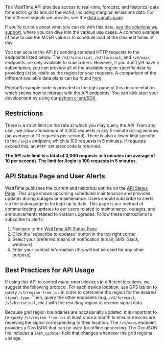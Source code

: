 The WattTime API provides access to real-time, forecast, and historical data for electric grids around the world, including marginal emissions data. For the different signals we provide, see the [data signals page](https://www.watttime.org/data-signals).

If you’re curious about what you can do with this data, [see the solutions we support](https://www.watttime.org/), where you can dive into the various use cases. A common example of how to use the MOER value is to schedule load at the cleanest times of day.

You can access the API by sending standard HTTP requests to the endpoints listed below. The `/v3/historical`, `/v3/forecast`, and `/v3/maps` endpoints are only available to subscribers. However, if you don’t yet have a subscription, you can preview all of the available region-specific data by providing `CAISO_NORTH` as the region for your requests. A comparison of the different available data plans can be found [here](https://www.watttime.org/docs-dev/data-plans/).

Python3 example code is provided in the right pane of this documentation which shows how to interact with the API endpoints. You can kick start your development by using our [python client/SDK](https://github.com/WattTime/watttime-python-client).

## Restrictions

There is a strict limit on the rate at which you may query the API. From any user, we allow a maximum of 3,000 requests in any 5-minute rolling window (an average of 10 requests per second). There is also a lower limit specific to the `/login` endpoint, which is 100 requests in 5 minutes. If requests exceed this, an `HTTP 429` error code is returned.

**The API rate limit is a total of 3,000 requests in 5 minutes (an average of 10 per second). The limit for /login is 100 requests in 5 minutes.**

## API Status Page and User Alerts

WattTime publishes the current and historical uptime on the [API Status Page](https://status.watttime.org/). This page shows upcoming scheduled maintenance and provides updates during outages or maintenance. Users should subscribe to alerts via the status page to be kept up to date. This page is our method of communicating updates to our users related to maintenance, outages, and announcements related to version upgrades. Follow these instructions to subscribe to alerts:
1. Navigate to the [WattTime API Status Page](https://status.watttime.org/)
1. Click the 'subscribe to updates' button in the top right corner
1. Select your preferred means of notification (email, SMS, Slack, webhook)
1. Enter your contact information (this will not be used for any other purpose)

## Best Practices for API Usage
If using this API to control many smart devices in different locations, we suggest the following protocol. For each device location, use GPS lat/lon to query `/v3/region-from-loc` in order to determine the region for the desired `signal_type`. Then, query the other endpoints (e.g. `/v3/forecast`, `/v3/historical`, etc.) with the resulting region to receive signal data.

Because grid region boundaries are occasionally updated, it is important to re-query `/v3/region-from-loc` at least once a month to ensure devices are receiving the signal corresponding to their location. The `/v3/maps` endpoint provides a GeoJSON that can be used for offline geocoding. The GeoJSON file includes a `last_updated` field that changes whenever the grid regions change.
